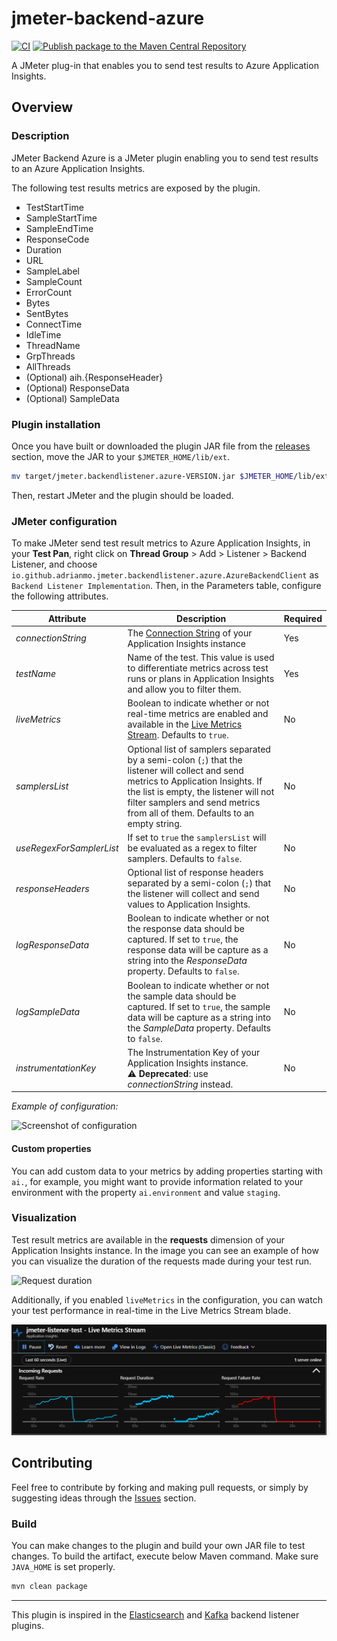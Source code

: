 # jmeter-backend-azure

[![CI](https://github.com/adrianmo/jmeter-backend-azure/actions/workflows/maven.yml/badge.svg)](https://github.com/adrianmo/jmeter-backend-azure/actions/workflows/maven.yml)
[![Publish package to the Maven Central Repository](https://github.com/adrianmo/jmeter-backend-azure/actions/workflows/maven-publish.yml/badge.svg)](https://github.com/adrianmo/jmeter-backend-azure/actions/workflows/maven-publish.yml)

A JMeter plug-in that enables you to send test results to Azure Application Insights.

## Overview

### Description

JMeter Backend Azure is a JMeter plugin enabling you to send test results to an Azure Application Insights.

The following test results metrics are exposed by the plugin.

- TestStartTime
- SampleStartTime
- SampleEndTime
- ResponseCode
- Duration
- URL
- SampleLabel
- SampleCount
- ErrorCount
- Bytes
- SentBytes
- ConnectTime
- IdleTime
- ThreadName
- GrpThreads
- AllThreads
- (Optional) aih.{ResponseHeader}
- (Optional) ResponseData
- (Optional) SampleData

### Plugin installation

Once you have built or downloaded the plugin JAR file from the [releases](https://github.com/adrianmo/jmeter-backend-azure/releases) section,
move the JAR to your `$JMETER_HOME/lib/ext`.

```bash
mv target/jmeter.backendlistener.azure-VERSION.jar $JMETER_HOME/lib/ext/
```

Then, restart JMeter and the plugin should be loaded.

### JMeter configuration

To make JMeter send test result metrics to Azure Application Insights, in your **Test Pan**, right click on
**Thread Group** > Add > Listener > Backend Listener, and choose `io.github.adrianmo.jmeter.backendlistener.azure.AzureBackendClient` as `Backend Listener Implementation`.
Then, in the Parameters table, configure the following attributes.

| Attribute                | Description                                                                                                                                                                                                                                                    | Required |
| ------------------------ | -------------------------------------------------------------------------------------------------------------------------------------------------------------------------------------------------------------------------------------------------------------- | -------- |
| _connectionString_       | The [Connection String](https://docs.microsoft.com/en-us/azure/azure-monitor/app/sdk-connection-string?tabs=java) of your Application Insights instance                                                                                                        | Yes      |
| _testName_               | Name of the test. This value is used to differentiate metrics across test runs or plans in Application Insights and allow you to filter them.                                                                                                                  | Yes      |
| _liveMetrics_            | Boolean to indicate whether or not real-time metrics are enabled and available in the [Live Metrics Stream](https://docs.microsoft.com/en-us/azure/azure-monitor/app/live-stream). Defaults to `true`.                                                         | No       |
| _samplersList_           | Optional list of samplers separated by a semi-colon (`;`) that the listener will collect and send metrics to Application Insights. If the list is empty, the listener will not filter samplers and send metrics from all of them. Defaults to an empty string. | No       |
| _useRegexForSamplerList_ | If set to `true` the `samplersList` will be evaluated as a regex to filter samplers. Defaults to `false`.                                                                                                                                                      | No       |
| _responseHeaders_        | Optional list of response headers separated by a semi-colon (`;`) that the listener will collect and send values to Application Insights.                                                                                                                      | No       |
| _logResponseData_        | Boolean to indicate whether or not the response data should be captured. If set to `true`, the response data will be capture as a string into the _ResponseData_ property. Defaults to `false`.                                                                | No       |
| _logSampleData_          | Boolean to indicate whether or not the sample data should be captured. If set to `true`, the sample data will be capture as a string into the _SampleData_ property. Defaults to `false`.                                                                      | No       |
| _instrumentationKey_     | The Instrumentation Key of your Application Insights instance. <br>⚠️ **Deprecated**: use _connectionString_ instead.                                                                                                                                          | No       |

_Example of configuration:_

![Screenshot of configuration](docs/configuration.jpg 'Screenshot of JMeter configuration')

#### Custom properties

You can add custom data to your metrics by adding properties starting with `ai.`, for example, you might want to provide information related to your environment with the property `ai.environment` and value `staging`.

### Visualization

Test result metrics are available in the **requests** dimension of your Application Insights instance.
In the image you can see an example of how you can visualize the duration of the requests made during your test run.

![Request duration](docs/requestduration.png 'Screenshot of test requests duration')

Additionally, if you enabled `liveMetrics` in the configuration, you can watch your test performance in real-time in the Live Metrics Stream blade.

![Live Metrics Stream](docs/livemetrics.png 'Screenshot of live metrics stream')

## Contributing

Feel free to contribute by forking and making pull requests, or simply by suggesting ideas through the
[Issues](https://github.com/adrianmo/jmeter-backend-azure/issues) section.

### Build

You can make changes to the plugin and build your own JAR file to test changes. To build the artifact,
execute below Maven command. Make sure `JAVA_HOME` is set properly.

```bash
mvn clean package
```

---

This plugin is inspired in the [Elasticsearch](https://github.com/delirius325/jmeter-elasticsearch-backend-listener) and [Kafka](https://github.com/rahulsinghai/jmeter-backend-listener-kafka) backend listener plugins.
